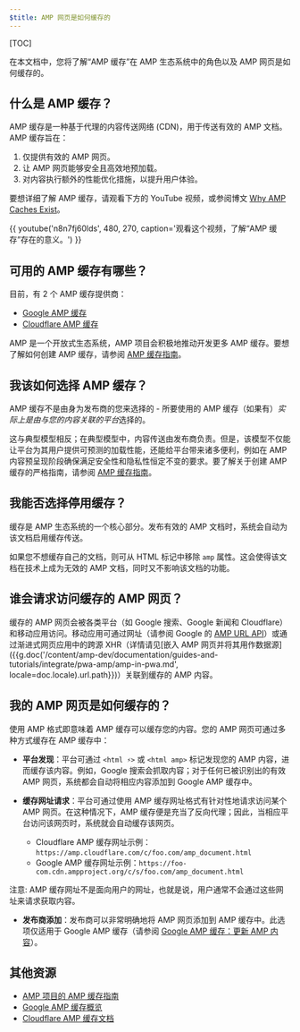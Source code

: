 ```yaml
---
$title: AMP 网页是如何缓存的
---
```


[TOC]

在本文档中，您将了解“AMP 缓存”在 AMP 生态系统中的角色以及 AMP 网页是如何缓存的。

## 什么是 AMP 缓存？
AMP 缓存是一种基于代理的内容传送网络 (CDN)，用于传送有效的 AMP 文档。AMP 缓存旨在：

1.  仅提供有效的 AMP 网页。
2.  让 AMP 网页能够安全且高效地预加载。
3.  对内容执行额外的性能优化措施，以提升用户体验。

要想详细了解 AMP 缓存，请观看下方的 YouTube 视频，或参阅博文 [Why AMP Caches Exist](https://medium.com/@pbakaus/why-amp-caches-exist-cd7938da2456)。

{{ youtube('n8n7fj60lds', 480, 270, caption='观看这个视频，了解“AMP 缓存”存在的意义。') }}

## 可用的 AMP 缓存有哪些？
目前，有 2 个 AMP 缓存提供商：

- [Google AMP 缓存](https://developers.google.com/amp/cache/)
- [Cloudflare AMP 缓存](https://amp.cloudflare.com/)

AMP 是一个开放式生态系统，AMP 项目会积极地推动开发更多 AMP 缓存。要想了解如何创建 AMP 缓存，请参阅 [AMP 缓存指南](https://github.com/ampproject/amphtml/blob/master/spec/amp-cache-guidelines.md)。

## 我该如何选择 AMP 缓存？

AMP 缓存不是由身为发布商的您来选择的 - 所要使用的 AMP 缓存（如果有）*实际上是由与您的内容关联的平台*选择的。

这与典型模型相反；在典型模型中，内容传送由发布商负责。但是，该模型不仅能让平台为其用户提供可预测的加载性能，还能给平台带来诸多便利，例如在 AMP 内容预呈现阶段确保满足安全性和隐私性恒定不变的要求。要了解关于创建 AMP 缓存的严格指南，请参阅 [AMP 缓存指南](https://github.com/ampproject/amphtml/blob/master/spec/amp-cache-guidelines.md)。

## 我能否选择停用缓存？

缓存是 AMP 生态系统的一个核心部分。发布有效的 AMP 文档时，系统会自动为该文档启用缓存传送。

如果您不想缓存自己的文档，则可从 HTML 标记中移除 `amp` 属性。这会使得该文档在技术上成为无效的 AMP 文档，同时又不影响该文档的功能。

## 谁会请求访问缓存的 AMP 网页？

缓存的 AMP 网页会被各类平台（如 Google 搜索、Google 新闻和 Cloudflare）和移动应用访问。移动应用可通过网址（请参阅 Google 的 [AMP URL API](https://developers.google.com/amp/cache/use-amp-url)）或通过渐进式网页应用中的跨源 XHR（详情请见[嵌入 AMP 网页并将其用作数据源]({{g.doc('/content/amp-dev/documentation/guides-and-tutorials/integrate/pwa-amp/amp-in-pwa.md', locale=doc.locale).url.path}})）关联到缓存的 AMP 内容。

<amp-img src="/static/img/docs/platforms_accessing_cache.png"
         width="1054" height="356" layout="responsive"
         alt="平台和移动应用访问缓存的 AMP 网页">
</amp-img>

## 我的 AMP 网页是如何缓存的？
使用 AMP 格式即意味着 AMP 缓存可以缓存您的内容。您的 AMP 网页可通过多种方式缓存在 AMP 缓存中：

* **平台发现**：平台可通过 `<html ⚡>` 或 `<html amp>` 标记发现您的 AMP 内容，进而缓存该内容。例如，Google 搜索会抓取内容；对于任何已被识别出的有效 AMP 网页，系统都会自动将相应内容添加到 Google AMP 缓存中。

* **缓存网址请求**：平台可通过使用 AMP 缓存网址格式有针对性地请求访问某个 AMP 网页。在这种情况下，AMP 缓存便是充当了反向代理；因此，当相应平台访问该网页时，系统就会自动缓存该网页。
    - Cloudflare AMP 缓存网址示例：`https://amp.cloudflare.com/c/foo.com/amp_document.html`
    - Google AMP 缓存网址示例：`https://foo-com.cdn.ampproject.org/c/s/foo.com/amp_document.html`

注意: AMP 缓存网址不是面向用户的网址，也就是说，用户通常不会通过这些网址来请求获取内容。

* **发布商添加**：发布商可以非常明确地将 AMP 网页添加到 AMP 缓存中。此选项仅适用于 Google AMP 缓存（请参阅 [Google AMP 缓存：更新 AMP 内容](https://developers.google.com/amp/cache/update-cache)）。

## 其他资源

* [AMP 项目的 AMP 缓存指南](https://github.com/ampproject/amphtml/blob/master/spec/amp-cache-guidelines.md)
* [Google AMP 缓存概览](https://developers.google.com/amp/cache/overview)
* [Cloudflare AMP 缓存文档](https://amp.cloudflare.com/)
